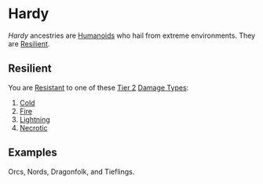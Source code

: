 # Hardy

*Hardy* ancestries are [Humanoids](../../../Resources%20for%20GMs/Creature%20Types/Humanoid.md) who hail from extreme environments. They are [Resilient](Hardy.md#Resilient).

## Resilient

You are [Resistant](../../../Game%20Procedures/Conditions/Resistant.md) to one of these [Tier 2](../../../Game%20Procedures/Combat/Damage/Damage%20Tiers/Tier%202.md) [Damage Types](../../../Game%20Procedures/Combat/Damage/Damage%20Types/{Damage%20Types}.md):

1. [Cold](../../../Game%20Procedures/Combat/Damage/Damage%20Types/Cold.md)
2. [Fire](../../../Game%20Procedures/Combat/Damage/Damage%20Types/Fire.md)
3. [Lightning](../../../Game%20Procedures/Combat/Damage/Damage%20Types/Lightning.md)
4. [Necrotic](../../../Game%20Procedures/Combat/Damage/Damage%20Types/Necrotic.md)

## Examples

Orcs, Nords, Dragonfolk, and Tieflings.
